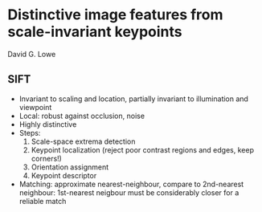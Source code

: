 # Distinctive image features from scale-invariant keypoints
David G. Lowe

## SIFT
- Invariant to scaling and location, partially invariant to illumination and viewpoint
- Local: robust against occlusion, noise
- Highly distinctive
- Steps:
	1. Scale-space extrema detection
	2. Keypoint localization (reject poor contrast regions and edges, keep corners!)
	3. Orientation assignment
	4. Keypoint descriptor
- Matching: approximate nearest-neighbour, compare to 2nd-nearest neighbour: 1st-nearest neigbour must be considerably closer for a reliable match